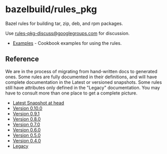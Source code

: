 # bazelbuild/rules_pkg

Bazel rules for building tar, zip, deb, and rpm packages.

Use rules-pkg-discuss@googlegroups.com for discussion.

*   [Examples](https://github.com/bazelbuild/rules_pkg/tree/main/examples) -
    Cookbook examples for using the rules.

## Reference

We are in the process of migrating from hand-written docs to generated ones.
Some rules are fully documented in their definitions, and will have complete
documentation in the Latest or versioned snapshots. Some rules still have
attributes only defined in the "Legacy" documentation. You may have to
consult more than one place to get a complete picture.

*   [Latest Snapshot at head](latest.md)
*   [Version 0.10.0](0.10.0/reference.md)
*   [Version 0.9.1](0.9.1/reference.md)
*   [Version 0.8.0](0.8.0/reference.md)
*   [Version 0.7.0](0.7.0/reference.md)
*   [Version 0.6.0](0.6.0/reference.md)
*   [Version 0.5.0](0.5.0/reference.md)
*   [Version 0.4.0](0.4.0/reference.md)
*   [Legacy](https://github.com/bazelbuild/rules_pkg/blob/main/pkg/docs/reference.md)
